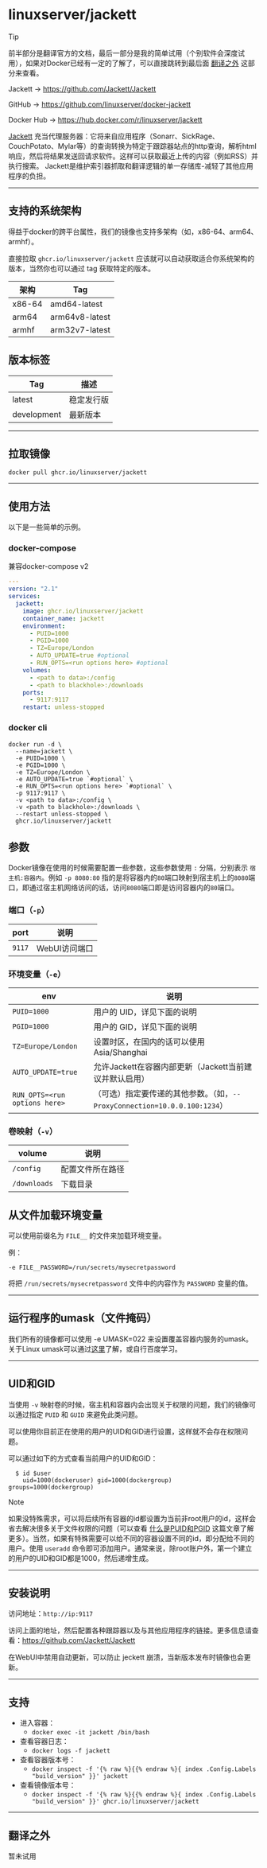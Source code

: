 # linuxserver/jackett

> [!TIP]
>
> 前半部分是翻译官方的文档，最后一部分是我的简单试用（个别软件会深度试用），如果对Docker已经有一定的了解了，可以直接跳转到最后面 [翻译之外](#翻译之外) 这部分来查看。

Jackett → https://github.com/Jackett/Jackett

GitHub → https://github.com/linuxserver/docker-jackett

Docker Hub → https://hub.docker.com/r/linuxserver/jackett

[Jackett](https://github.com/Jackett/Jackett) 充当代理服务器：它将来自应用程序（Sonarr、SickRage、CouchPotato、Mylar等）的查询转换为特定于跟踪器站点的http查询，解析html响应，然后将结果发送回请求软件。这样可以获取最近上传的内容（例如RSS）并执行搜索。 Jackett是维护索引器抓取和翻译逻辑的单一存储库-减轻了其他应用程序的负担。

------

## 支持的系统架构

得益于docker的跨平台属性，我们的镜像也支持多架构（如，x86-64、arm64、armhf）。

直接拉取 `ghcr.io/linuxserver/jackett` 应该就可以自动获取适合你系统架构的版本，当然你也可以通过 tag 获取特定的版本。

| 架构   | Tag            |
| ------ | -------------- |
| x86-64 | amd64-latest   |
| arm64  | arm64v8-latest |
| armhf  | arm32v7-latest |

## 版本标签

| Tag         | 描述       |
| ----------- | ---------- |
| latest      | 稳定发行版 |
| development | 最新版本   |



------

## 拉取镜像

```shell
docker pull ghcr.io/linuxserver/jackett
```

------

## 使用方法

以下是一些简单的示例。

### docker-compose

兼容docker-compose v2

```yaml
---
version: "2.1"
services:
  jackett:
    image: ghcr.io/linuxserver/jackett
    container_name: jackett
    environment:
      - PUID=1000
      - PGID=1000
      - TZ=Europe/London
      - AUTO_UPDATE=true #optional
      - RUN_OPTS=<run options here> #optional
    volumes:
      - <path to data>:/config
      - <path to blackhole>:/downloads
    ports:
      - 9117:9117
    restart: unless-stopped
```

### docker cli

```shell
docker run -d \
  --name=jackett \
  -e PUID=1000 \
  -e PGID=1000 \
  -e TZ=Europe/London \
  -e AUTO_UPDATE=true `#optional` \
  -e RUN_OPTS=<run options here> `#optional` \
  -p 9117:9117 \
  -v <path to data>:/config \
  -v <path to blackhole>:/downloads \
  --restart unless-stopped \
  ghcr.io/linuxserver/jackett
```

## 参数

Docker镜像在使用的时候需要配置一些参数，这些参数使用 `:` 分隔，分别表示 `宿主机:容器内`。例如 `-p 8080:80` 指的是将容器内的`80`端口映射到宿主机上的`8080`端口，即通过宿主机网络访问的话，访问`8080`端口即是访问容器内的`80`端口。

### 端口（`-p`）

| port   | 说明          |
| ------ | ------------- |
| `9117` | WebUI访问端口 |

### 环境变量（`-e`）

| env                           | 说明                                                         |
| ----------------------------- | ------------------------------------------------------------ |
| `PUID=1000`                   | 用户的 UID，详见下面的说明                                   |
| `PGID=1000`                   | 用户的 GID，详见下面的说明                                   |
| `TZ=Europe/London`            | 设置时区，在国内的话可以使用 Asia/Shanghai                   |
| `AUTO_UPDATE=true`            | 允许Jackett在容器内部更新（Jackett当前建议并默认启用）       |
| `RUN_OPTS=<run options here>` | （可选）指定要传递的其他参数。（如，`--ProxyConnection=10.0.0.100:1234`） |

### 卷映射（`-v`）

| volume       | 说明             |
| ------------ | ---------------- |
| `/config`    | 配置文件所在路径 |
| `/downloads` | 下载目录         |




## 从文件加载环境变量

可以使用前缀名为 `FILE__` 的文件来加载环境变量。

例：

```
-e FILE__PASSWORD=/run/secrets/mysecretpassword
```

将把 `/run/secrets/mysecretpassword` 文件中的内容作为 `PASSWORD` 变量的值。

------

## 运行程序的umask（文件掩码）

我们所有的镜像都可以使用 -e UMASK=022 来设置覆盖容器内服务的umask。关于Linux umask可以通过[这里](https://en.wikipedia.org/wiki/Umask)了解，或自行百度学习。

------

## UID和GID

当使用 `-v` 映射卷的时候，宿主机和容器内会出现关于权限的问题，我们的镜像可以通过指定 `PUID` 和 `GUID` 来避免此类问题。

可以使用你目前正在使用的用户的UID和GID进行设置，这样就不会存在权限问题。

可以通过如下的方式查看当前用户的UID和GID：

```shell
  $ id $user
    uid=1000(dockeruser) gid=1000(dockergroup) groups=1000(dockergroup)
```

> [!NOTE]
>
> 如果没特殊需求，可以将后续所有容器的id都设置为当前非root用户的id，这样会省去解决很多关于文件权限的问题（可以查看 [什么是PUID和PGID](general/understanding-puid-and-pgid.md) 这篇文章了解更多）。当然，如果有特殊需要可以给不同的容器设置不同的id，即分配给不同的用户。使用 `useradd` 命令即可添加用户。通常来说，除root账户外，第一个建立的用户的UID和GID都是1000，然后递增生成。

------

## 安装说明

访问地址：`http://ip:9117`

访问上面的地址，然后配置各种跟踪器以及与其他应用程序的链接。更多信息请查看：https://github.com/Jackett/Jackett

在WebUI中禁用自动更新，可以防止 jeckett 崩溃，当新版本发布时镜像也会更新。

------

## 支持

- 进入容器：
  - `docker exec -it jackett /bin/bash`
- 查看容器日志：
  - `docker logs -f jackett`
- 查看容器版本号：
  - `docker inspect -f '{% raw %}{{% endraw %}{ index .Config.Labels "build_version" }}' jackett`
- 查看镜像版本号：
  - `docker inspect -f '{% raw %}{{% endraw %}{ index .Config.Labels "build_version" }}' ghcr.io/linuxserver/jackett`

------

## 翻译之外

暂未试用